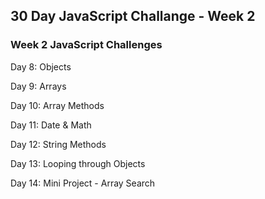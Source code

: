 ## 30 Day JavaScript Challange - Week 2

### Week 2 JavaScript Challenges

Day 8: Objects

Day 9: Arrays

Day 10: Array Methods

Day 11: Date & Math

Day 12: String Methods

Day 13: Looping through Objects

Day 14: Mini Project - Array Search
